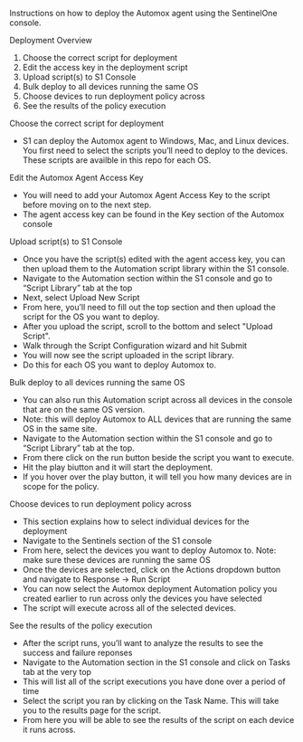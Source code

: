 Instructions on how to deploy the Automox agent using the SentinelOne console. 

Deployment Overview

1. Choose the correct script for deployment
2. Edit the access key in the deployment script
3. Upload script(s) to S1 Console
4. Bulk deploy to all devices running the same OS
5. Choose devices to run deployment policy across
6. See the results of the policy execution 


Choose the correct script for deployment
   - S1 can deploy the Automox agent to Windows, Mac, and Linux devices. You first need to select the scripts you’ll need to deploy to the devices. These        scripts are availble in this repo for each OS.
    

Edit the Automox Agent Access Key 
   - You will need to add your Automox Agent Access Key to the script before moving on to the next step. 
   - The agent access key can be found in the Key section of the Automox console


Upload script(s) to S1 Console
   - Once you have the script(s) edited with the agent access key, you can then upload them to the Automation script library within the S1 console. 
   - Navigate to the Automation section within the S1 console and go to “Script Library” tab at the top
   - Next, select Upload New Script
   - From here, you’ll need to fill out the top section and then upload the script for the OS you want to deploy.
   - After you upload the script, scroll to the bottom and select "Upload Script".  
   - Walk through the Script Configuration wizard and hit Submit
   - You will now see the script uploaded in the script library. 
   - Do this for each OS you want to deploy Automox to. 

     
Bulk deploy to all devices running the same OS
   - You can also run this Automation script across all devices in the console that are on the same OS version. 
   - Note: this will deploy Automox to ALL devices that are running the same OS in the same site. 
   - Navigate to the Automation section within the S1 console and go to “Script Library” tab at the top. 
   - From there click on the run button beside the script you want to execute.
   - Hit the play biutton and it will start the deployment. 
   - If you hover over the play button, it will tell you how many devices are in scope for the policy.


Choose devices to run deployment policy across
   - This section explains how to select individual devices for the deployment
   - Navigate to the Sentinels section of the S1 console 
   - From here, select the devices you want to deploy Automox to. Note: make sure these devices are running the same OS 
   - Once the devices are selected, click on the Actions dropdown button and navigate to Response -> Run Script
   - You can now select the Automox deployment Automation policy you created earlier to run across only the devices you have selected
   - The script will execute across all of the selected devices. 


See the results of the policy execution 
   - After the script runs, you’ll want to analyze the results to see the success and failure reponses 
   - Navigate to the Automation section in the S1 console and click on Tasks tab at the very top 
   - This will list all of the script executions you have done over a period of time
   - Select the script you ran by clicking on the Task Name. This will take you to the results page for the script. 
   - From here you will be able to see the results of the script on each device it runs across.
